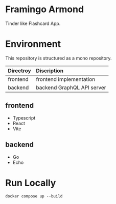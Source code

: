 # Framingo Armond
Tinder like Flashcard App. 

# Environment
This repository is structured as a mono repository. 

| Directroy | Discription |
|:--|:--|
|frontend | frontend implementation |
|backend| backend GraphQL API server |

## frontend
- Typescript
- React
- Vite

## backend
- Go
- Echo
  
# Run Locally
```
docker compose up --build
```